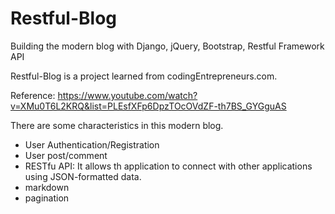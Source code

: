 # Restful-Blog
Building the modern blog with Django, jQuery, Bootstrap, Restful Framework API

Restful-Blog is a project learned from codingEntrepreneurs.com.

Reference: https://www.youtube.com/watch?v=XMu0T6L2KRQ&list=PLEsfXFp6DpzTOcOVdZF-th7BS_GYGguAS

There are some characteristics in this modern blog.
- User Authentication/Registration
- User post/comment
- RESTfu API: It allows th application to connect with other applications using JSON-formatted data.
- markdown
- pagination
